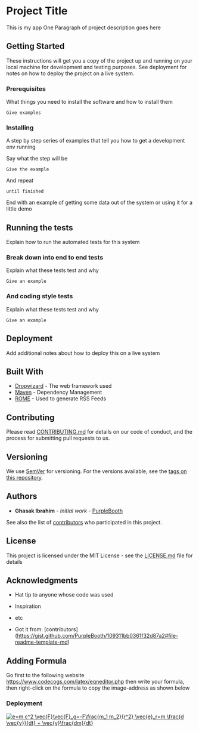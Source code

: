 # Project Title

This is my app
One Paragraph of project description goes here

## Getting Started

These instructions will get you a copy of the project up and running on your local machine for development and testing purposes. See deployment for notes on how to deploy the project on a live system.

### Prerequisites

What things you need to install the software and how to install them

```
Give examples
```

### Installing

A step by step series of examples that tell you how to get a development env running

Say what the step will be

```
Give the example
```

And repeat

```
until finished
```

End with an example of getting some data out of the system or using it for a little demo

## Running the tests

Explain how to run the automated tests for this system

### Break down into end to end tests

Explain what these tests test and why

```
Give an example
```

### And coding style tests

Explain what these tests test and why

```
Give an example
```

## Deployment

Add additional notes about how to deploy this on a live system

## Built With

* [Dropwizard](http://www.dropwizard.io/1.0.2/docs/) - The web framework used
* [Maven](https://maven.apache.org/) - Dependency Management
* [ROME](https://rometools.github.io/rome/) - Used to generate RSS Feeds

## Contributing

Please read [CONTRIBUTING.md](https://gist.github.com/PurpleBooth/b24679402957c63ec426) for details on our code of conduct, and the process for submitting pull requests to us.

## Versioning

We use [SemVer](http://semver.org/) for versioning. For the versions available, see the [tags on this repository](https://github.com/your/project/tags).

## Authors

* **Ghasak Ibrahim** - *Initial work* - [PurpleBooth](https://github.com/PurpleBooth)

See also the list of [contributors](https://github.com/your/project/contributors) who participated in this project.

## License

This project is licensed under the MIT License - see the [LICENSE.md](LICENSE.md) file for details

## Acknowledgments

* Hat tip to anyone whose code was used
* Inspiration
* etc

* Got it from: [contributors] (https://gist.github.com/PurpleBooth/109311bb0361f32d87a2#file-readme-template-md)

## Adding Formula
Go first to the following website
https://www.codecogs.com/latex/eqneditor.php
then write your formula, then right-click on the formula to copy the image-address as shown below
### Deployment
<a href="https://www.codecogs.com/eqnedit.php?latex=e=m&space;c^2&space;\vec{F}\vec{F}_g=-F\frac{m_1&space;m_2}{r^2}&space;\vec{e}_r=m&space;\frac{d&space;\vec{v}}{dt}&space;&plus;&space;\vec{v}\frac{dm}{dt}" target="_blank"><img src="https://latex.codecogs.com/png.latex?e=m&space;c^2&space;\vec{F}\vec{F}_g=-F\frac{m_1&space;m_2}{r^2}&space;\vec{e}_r=m&space;\frac{d&space;\vec{v}}{dt}&space;&plus;&space;\vec{v}\frac{dm}{dt}" title="e=m c^2 \vec{F}\vec{F}_g=-F\frac{m_1 m_2}{r^2} \vec{e}_r=m \frac{d \vec{v}}{dt} + \vec{v}\frac{dm}{dt}" /></a>
